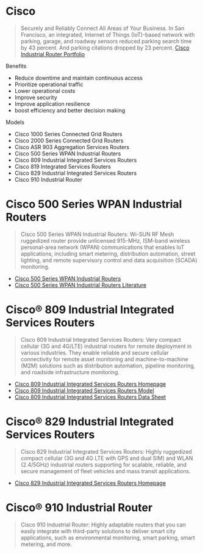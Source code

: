 # Cisco

> Securely and Reliably Connect All Areas of Your Business. In San Francisco, an integrated, Internet of Things (IoT)-based network with parking, garage, and roadway sensors reduced parking search time by 43 percent. And parking citations dropped by 23 percent. [Cisco Industrial Router Portfolio](http://www.cisco.com/c/dam/en/us/products/collateral/routers/809-industrial-router/at-a-glance-c45-735008.pdf)

Benefits

- Reduce downtime and maintain continuous access
- Prioritize operational traffic
- Lower operational costs
- Improve security
- Improve application resilience
- boost efficiency and better decision making

Models

- Cisco 1000 Series Connected Grid Routers
- Cisco 2000 Series Connected Grid Routers
- Cisco ASR 903 Aggregation Services Routers
- Cisco 500 Series WPAN Industrial Routers
- Cisco 809 Industrial Integrated Services Routers
- Cisco 819 Integrated Services Routers
- Cisco 829 Industrial Integrated Services Routers
- Cisco 910 Industrial Router

# Cisco 500 Series WPAN Industrial Routers

> Cisco 500 Series WPAN Industrial Routers: Wi-SUN RF Mesh ruggedized router provide unlicensed 915-MHz, ISM-band wireless personal-area network (WPAN) communications that enables IoT applications, including smart metering, distribution automation, street lighting, and remote supervisory control and data acquisition (SCADA) monitoring.

- [Cisco 500 Series WPAN Industrial Routers](http://www.cisco.com/c/en/us/products/routers/500-series-wpan-industrial-routers/index.html)
- [Cisco 500 Series WPAN Industrial Routers Literature](http://www.cisco.com/c/en/us/products/routers/500-series-wpan-industrial-routers/literature.html)
# Cisco® 809 Industrial Integrated Services Routers

> Cisco 809 Industrial Integrated Services Routers: Very compact cellular (3G and 4G/LTE) industrial routers for remote deployment in various industries. They enable reliable and secure cellular connectivity for remote asset monitoring and machine-to-machine (M2M) solutions such as distribution automation, pipeline monitoring, and roadside infrastructure monitoring.

- [Cisco 809 Industrial Integrated Services Routers Homepage](http://www.cisco.com/c/en/us/products/routers/809-industrial-router/index.html)
- [Cisco 809 Industrial Integrated Services Routers Model](http://www.cisco.com/c/en/us/support/routers/809-industrial-router/model.html)
- [Cisco 809 Industrial Integrated Services Routers Data Sheet](http://www.cisco.com/c/en/us/products/collateral/routers/809-industrial-router/datasheet-c78-734980.html)

# Cisco® 829 Industrial Integrated Services Routers

> Cisco 829 Industrial Integrated Services Routers: Highly ruggedized compact cellular (3G and 4G LTE with GPS and dual SIM) and WLAN (2.4/5GHz) industrial routers supporting for scalable, reliable, and secure management of fleet vehicles and mass transit applications. 

- [Cisco 829 Industrial Integrated Services Routers Homepage](http://www.cisco.com/c/en/us/products/routers/829-industrial-router/index.html)

# Cisco® 910 Industrial Router

> Cisco 910 Industrial Router: Highly adaptable routers that you can easily integrate with third-party solutions to deliver smart city applications, such as environmental monitoring, smart parking, smart
metering, and more.